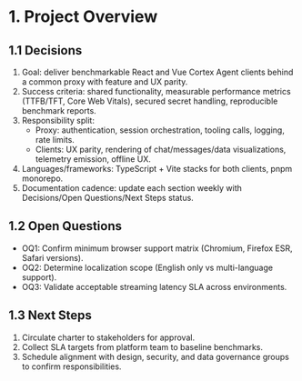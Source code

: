 # 1. Project Overview

## 1.1 Decisions
1. Goal: deliver benchmarkable React and Vue Cortex Agent clients behind a common proxy with feature and UX parity.
2. Success criteria: shared functionality, measurable performance metrics (TTFB/TFT, Core Web Vitals), secured secret handling, reproducible benchmark reports.
3. Responsibility split:
   - Proxy: authentication, session orchestration, tooling calls, logging, rate limits.
   - Clients: UX parity, rendering of chat/messages/data visualizations, telemetry emission, offline UX.
4. Languages/frameworks: TypeScript + Vite stacks for both clients, pnpm monorepo.
5. Documentation cadence: update each section weekly with Decisions/Open Questions/Next Steps status.

## 1.2 Open Questions
- OQ1: Confirm minimum browser support matrix (Chromium, Firefox ESR, Safari versions).
- OQ2: Determine localization scope (English only vs multi-language support).
- OQ3: Validate acceptable streaming latency SLA across environments.

## 1.3 Next Steps
1. Circulate charter to stakeholders for approval.
2. Collect SLA targets from platform team to baseline benchmarks.
3. Schedule alignment with design, security, and data governance groups to confirm responsibilities.
